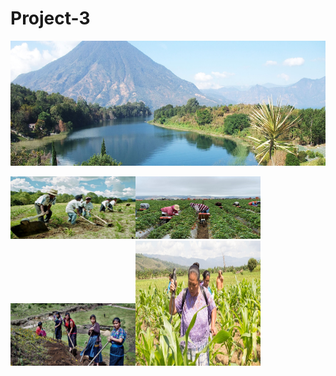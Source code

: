 # Project-3

<p align="center">
    <img width="800" height="200" src="images/guatemala.jpg">
         </p>
         
</head>
<body>
    <div>
<img width="200" height="100" src="images/farming.jpg"><img width="200" height="100" src="images/farmingmoun.png"><img width="200" height="100" src="images/womanfarming.jpg"><img width="200" height="200" src="images/womanspr.jpg"></a>
    <body>

        
         